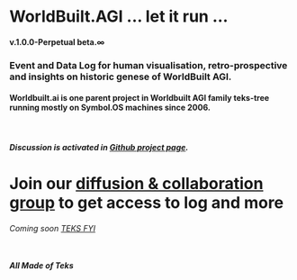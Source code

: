 # WorldBuilt.AGI ... let it run ... 
#### v.1.0.0-Perpetual beta.∞ <br>
### Event and Data Log for human visualisation, retro-prospective and insights on historic genese of WorldBuilt AGI. 
#### Worldbuilt.ai is one parent project in Worldbuilt AGI family teks-tree running mostly on Symbol.OS machines since 2006. <br><br><br>
##### Discussion is activated in [Github project page](https://github.com/Techni-cite-Design-Lab/worldbuilt.ai/discussions).
# Join our [diffusion & collaboration group](https://groups.google.com/a/teks.ooo/g/WB-AGI-group/about) to get access to log and more
###### Coming soon [TEKS FYI](https://www.teks.fyi) <br><br>
#### ***All Made of Teks***
